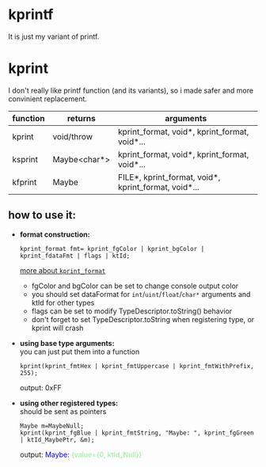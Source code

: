# kprintf
It is just my variant of printf.

# kprint
I don't really like printf function (and its variants), so i made safer and more convinient replacement.

| function | returns | arguments |
|----------|---------|-----------|
| kprint   | void/throw   | kprint_format, void*, kprint_format, void*... |
| ksprint  | Maybe<char*> | kprint_format, void*, kprint_format, void*... |
| kfprint  | Maybe<void>  | FILE*, kprint_format, void*, kprint_format, void*... |

## how to use it:
+ **format construction:**  
    ```
    kprint_format fmt= kprint_fgColor | kprint_bgColor | kprint_fdataFmt | flags | ktId;
    ```
    [more about `kprint_format`](kprint_format.md)
    + fgColor and bgColor can be set to change console output color
    + you should set dataFormat for `int`/`uint`/`float`/`char*` arguments and ktId for other types 
    + flags can be set to modify TypeDescriptor.toString() behavior
    + don't forget to set TypeDescriptor.toString when registering type, or kprint will crash

+ **using base type arguments:**   
    you can just put them into a function
    ```
    kprint(kprint_fmtHex | kprint_fmtUppercase | kprint_fmtWithPrefix, 255);
    ```
    output: 0xFF
+ **using other registered types:**  
    should be sent as pointers
    ```
    Maybe m=MaybeNull;
    kprint(kprint_fgBlue | kprint_fmtString, "Maybe: ", kprint_fgGreen | ktId_MaybePtr, &m);
    ```  
    output: <span style="color:blue">Maybe:</span> <span style="color:lightgreen">{value={0, ktId_Null}}</span>